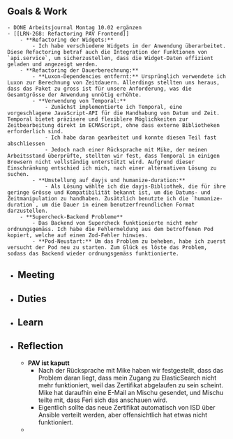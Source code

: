 ## Goals & Work
	- DONE Arbeitsjournal Montag 10.02 ergänzen
	- [[LRN-268: Refactoring PAV Frontend]]
		- **Refactoring der Widgets:**
			- Ich habe verschiedene Widgets in der Anwendung überarbeitet. Diese Refactoring betraf auch die Integration der Funktionen von `api.service`, um sicherzustellen, dass die Widget-Daten effizient geladen und angezeigt werden.
		- **Refactoring der Dauerberechnung:**
			- **Luxon-Dependencies entfernt:** Ursprünglich verwendete ich Luxon zur Berechnung von Zeitdauern. Allerdings stellten uns heraus, dass das Paket zu gross ist für unsere Anforderung, was die Gesamtgrösse der Anwendung unnötig erhöhte.
			- **Verwendung von Temporal:**
				- Zunächst implementierte ich Temporal, eine vorgeschlagene JavaScript-API für die Handhabung von Datum und Zeit. Temporal bietet präzisere und flexiblere Möglichkeiten zur Zeitbearbeitung direkt im ECMAScript, ohne dass externe Bibliotheken erforderlich sind.
				- Ich habe daran gearbeitet und konnte diesen Teil fast abschliessen
				- Jedoch nach einer Rücksprache mit Mike, der meinen Arbeitsstand überprüfte, stellten wir fest, dass Temporal in einigen Browsern nicht vollständig unterstützt wird. Aufgrund dieser Einschränkung entschied ich mich, nach einer alternativen Lösung zu suchen.
			- **Umstellung auf dayjs und humanize-duration:**
				- Als Lösung wählte ich die dayjs-Bibliothek, die für ihre geringe Grösse und Kompatibilität bekannt ist, um die Datums- und Zeitmanipulation zu handhaben. Zusätzlich benutzte ich die `humanize-duration`, um die Dauer in einem benutzerfreundlichen Format darzustellen.
		- **Supercheck-Backend Probleme**
			- Das Backend von Supercheck funktionierte nicht mehr ordnungsgemäss. Ich habe die Fehlermeldung aus dem betroffenen Pod kopiert, welche auf einen Zod-Fehler hinwies.
			- **Pod-Neustart:** Um das Problem zu beheben, habe ich zuerst versucht der Pod neu zu starten. Zum Glück es löste das Problem, sodass das Backend wieder ordnungsgemäss funktionierte.
- ## Meeting
- ## Duties
- ## Learn
- ## Reflection
	- **PAV ist kaputt**
		- Nach der Rücksprache mit Mike haben wir festgestellt, dass das Problem daran liegt, dass mein Zugang zu ElasticSearch nicht mehr funktioniert, weil das Zertifikat abgelaufen zu sein scheint. Mike hat daraufhin eine E-Mail an Mischu gesendet, und Mischu teilte mit, dass Feri sich das anschauen wird.
		- Eigentlich sollte das neue Zertifikat automatisch von ISD über Ansible verteilt werden, aber offensichtlich hat etwas nicht funktioniert.
	-
